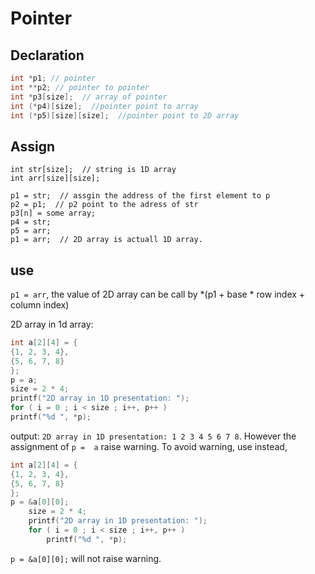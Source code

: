 # Pointer
## Declaration
```C
int *p1; // pointer
int **p2; // pointer to pointer
int *p3[size];  // array of pointer
int (*p4)[size];  //pointer point to array
int (*p5)[size][size];  //pointer point to 2D array
```
## Assign
```
int str[size];  // string is 1D array
int arr[size][size];

p1 = str;  // assgin the address of the first element to p
p2 = p1;  // p2 point to the adress of str
p3[n] = some array;
p4 = str;
p5 = arr;
p1 = arr;  // 2D array is actuall 1D array.
```

## use
`p1 = arr`, the value of 2D array can be call by *(p1 + base * row index + 
column index)

2D array in 1d array:
```C
int a[2][4] = {
{1, 2, 3, 4},
{5, 6, 7, 8}
};
p = a;
size = 2 * 4;
printf("2D array in 1D presentation: ");
for ( i = 0 ; i < size ; i++, p++ )
printf("%d ", *p); 
```
output: `2D array in 1D presentation: 1 2 3 4 5 6 7 8`. However the assignment of `p = 
a` raise warning. To avoid warning, use instead,
```C
int a[2][4] = {
{1, 2, 3, 4},
{5, 6, 7, 8}
};
p = &a[0][0];
    size = 2 * 4;
    printf("2D array in 1D presentation: ");
    for ( i = 0 ; i < size ; i++, p++ )
        printf("%d ", *p); 
```
`p = &a[0][0];` will not raise warning.




